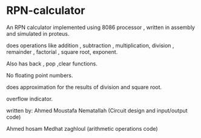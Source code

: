 # RPN-calculator
An RPN calculator implemented using 8086 processor , written in assembly and simulated in proteus.

does operations like addition , subtraction , multiplication, division , remainder , factorial , square root, exponent.

Also has back , pop ,clear functions.

No floating point numbers.

does approximation for the results of division and square root.

overflow indicator.

written by:
Ahmed Moustafa Nematallah (Circuit design and input/output code)

Ahmed hosam Medhat zaghloul (arithmetic operations code)


